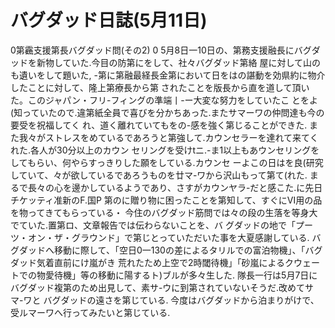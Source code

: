 # バグダッド日誌(5月11日)

0第靏支援第長バグダッド問(その2)
0
5月8日一10日の、第務支援融長にバグダッドを新物していた.今目の防第にをして、社々バグダッド第絡
屋に対して山のも遺いをして題いた,
-第に第融最経長金第において日をはの諶動を効県約に物介したことに対して、隆上第療長から第
されたことを版長から直を道して頂いた。このジャパン・フリ-フィングの準端丨-ー大変な努力をしていたこ
とをよ(知っていたので.違第紙全員で喜びを分かちあった.またサマーワの仲問達も今の要受を祝福してく
れ、道く離れていてもをの-感を強く第じることができた.
また我々がストレスをめているであろうと第強して.カウンセラーを達れて来てくれた.各人が30分以上のカウン
セリングを受けtニ.-ま1以上もあウンセリングをしてもらい、何やらすっきりした願をしている.カウンセ
ーよこの日はを良(研究していて、々が欲しているであろうものを廿マ-ワから沢山もって第て(れた.
まるで長々の心を邊かしているようであり、さすがカウンヤラ-だと感こた.に先日チケッティ准新のF.国P
第のに贈り物に困ったことを第知して、すぐにⅥ用の品を物ってきてもらっている・
今住のバグダッド筋問では々の段の生落を等身大でていた.置第ロ、文章報告では伝わらないことを、バ
グダッドの地で「プーツ・オン・ザ・グラウンド」で第じとっていただいた事を大夏感謝している.
バグダッドへ移動に際して、「空日0一130の差によるタリルでの富泊物機」、「バグダッド気着直前にけ嵐がき
荒れたため上空で2時閾待機」「砂嵐によるクウェートでの物愛待機」等の移動に陽するト)ブルが多々生した.
隊長一行は5月7日にバグダッド複第のため出見して、素サ-ウに到第されていないそうだ.改めてサマ-ワと
バグダッドの遠さを第じている.
今度はバグダッドから泊まりがけで、受ルマーワへ行ってみたいと第じている.
